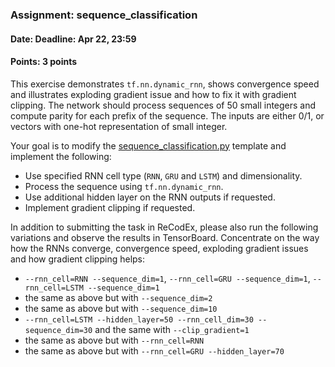 ### Assignment: sequence_classification
#### Date: Deadline: Apr 22, 23:59
#### Points: 3 points

This exercise demonstrates `tf.nn.dynamic_rnn`, shows convergence speed and
illustrates exploding gradient issue and how to fix it with gradient clipping.
The network should process sequences of 50 small integers and compute parity
for each prefix of the sequence. The inputs are either 0/1, or vectors with
one-hot representation of small integer.

Your goal is to modify the
[sequence_classification.py](https://github.com/ufal/npfl114/tree/past-1718/labs/07/sequence_classification.py)
template and implement the following:
- Use specified RNN cell type (`RNN`, `GRU` and `LSTM`) and dimensionality.
- Process the sequence using `tf.nn.dynamic_rnn`.
- Use additional hidden layer on the RNN outputs if requested.
- Implement gradient clipping if requested.

In addition to submitting the task in ReCodEx, please also run the following
variations and observe the results in TensorBoard. Concentrate on the way
how the RNNs converge, convergence speed, exploding gradient issues
and how gradient clipping helps:
- `--rnn_cell=RNN --sequence_dim=1`, `--rnn_cell=GRU --sequence_dim=1`, `--rnn_cell=LSTM --sequence_dim=1`
- the same as above but with `--sequence_dim=2`
- the same as above but with `--sequence_dim=10`
- `--rnn_cell=LSTM --hidden_layer=50 --rnn_cell_dim=30 --sequence_dim=30` and the same with `--clip_gradient=1`
- the same as above but with `--rnn_cell=RNN`
- the same as above but with `--rnn_cell=GRU --hidden_layer=70`
